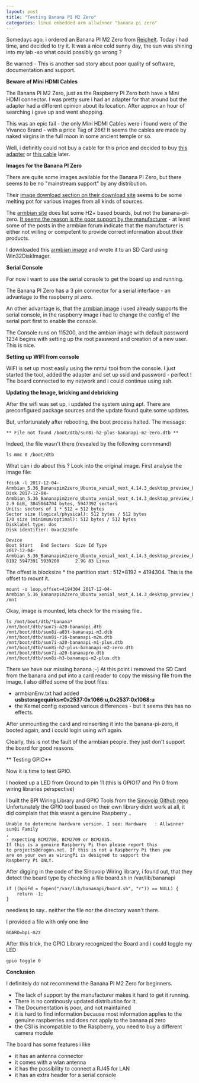 ```yaml
---
layout: post
title: "Testing Banana PI M2 Zero"
categories: linux embedded arm allwinner "banana pi zero"
---
```


Somedays ago, i ordered an Banana PI M2 Zero from [Reichelt][1]. Today i had time, and decided to try it. 
It was a nice cold sunny day, the sun was shining into my lab -so what could possibly go wrong ?

Be warned  - This is another sad story about poor quality of software, documentation and support. 

**Beware of Mini HDMI Cables**

The Banana PI M2 Zero, just as the Raspberry PI Zero both have a Mini HDMI connector. I was pretty sure i had an adapter for that around but the adapter had a different opinion about its location. After approx an hour of searching i gave up and went shopping. 

This was an epic fail - the only Mini HDMI Cables were i found were of the Vivanco Brand - with a price Tag of 26€! 
It seems the cables are made by naked virgins in the full moon in some ancient temple or so. 

Well, i definitly could not buy a cable for this price and decided to buy [this adapter][2] or [this cable][8] later.

**Images for the Banana PI Zero**

There are quite some images available for the Banana PI Zero, but there seems to be no "mainstream support" by any distribution.

Their [image download section on their download site][4]  seems to be some melting pot for various images from all kinds of sources.

The [armbian site][5] does list some H2+ based boards, but not the banana-pi-zero. [It seems the reason is the poor support by the manufacturer][6] - at least some of the posts in the armbian forum indicate that the manufacturer is either not willing or competent to provide correct information about their products. 

I downloaded this [armbian image][3] and wrote it to an SD Card using Win32DiskImager.

**Serial Console**

For now i want to use the serial console to get the board up and running.

The Banana PI Zero has a 3 pin connector for a serial interface - an advantage to the raspberry pi zero. 

An other advantage is, that the [armbian image][3] i used already supports the serial console, in the raspberry image i had to change the config of the serial port first to enable the console.

The Console runs on 115200, and the ambian image with default password 1234 begins with setting up the root password and creation of a new user. This is nice.

**Setting up WIFI from console**

WIFI is set up most easily using the nmtui tool from the console. I just started the tool, added the adapter and set up ssid and password - perfect !
The board connected to my network and i could continue using ssh.


**Updating the Image, bricking and debricking**

After the wifi was set up, i updated the system using apt. There are preconfigured package sources and the update found quite some updates. 

But, unfortunately after rebooting, the boot process halted. The message: 

    ** File not found /boot/dtb/sun8i-h2-plus-bananapi-m2-zero.dtb **
    
Indeed, the file wasn't there (revealed by the following commmand)
   
    ls mmc 0 /boot/dtb 

What can i do about this ? Look into the original image. First analyse the image file:

    fdisk -l 2017-12-04-Armbian_5.36_Bananapim2zero_Ubuntu_xenial_next_4.14.3_desktop_preview_build_by_bpi.img.img
    Disk 2017-12-04-Armbian_5.36_Bananapim2zero_Ubuntu_xenial_next_4.14.3_desktop_preview_build_by_bpi.img.img: 2.9 GiB, 3045064704 bytes, 5947392 sectors
    Units: sectors of 1 * 512 = 512 bytes
    Sector size (logical/physical): 512 bytes / 512 bytes
    I/O size (minimum/optimal): 512 bytes / 512 bytes
    Disklabel type: dos
    Disk identifier: 0xac323dfe

    Device                                                                                                      Boot Start   End Sectors  Size Id Type
    2017-12-04-Armbian_5.36_Bananapim2zero_Ubuntu_xenial_next_4.14.3_desktop_preview_build_by_bpi.img.img       8192 5947391 5939200      2.9G 83 Linux

The offest is blocksize * the partition start : 512*8192 = 4194304. This is the offset to mount it.

    mount -o loop,offset=4194304 2017-12-04-Armbian_5.36_Bananapim2zero_Ubuntu_xenial_next_4.14.3_desktop_preview_build_by_bpi.img.img  /mnt

Okay, image is mounted, lets check for the missing file..
    
    ls /mnt/boot/dtb/*banana*
    /mnt/boot/dtb/sun7i-a20-bananapi.dtb
    /mnt/boot/dtb/sun8i-a83t-bananapi-m3.dtb
    /mnt/boot/dtb/sun8i-r16-bananapi-m2m.dtb
    /mnt/boot/dtb/sun7i-a20-bananapi-m1-plus.dtb
    /mnt/boot/dtb/sun8i-h2-plus-bananapi-m2-zero.dtb
    /mnt/boot/dtb/sun7i-a20-bananapro.dtb
    /mnt/boot/dtb/sun8i-h3-bananapi-m2-plus.dtb
    
There we have our missing banana ;-)
At this point i removed the SD Card from the banana and put into a card reader to copy the missing file from the image.
I also diffed some of the boot files: 

 *  armbianEnv.txt had added **usbstoragequirks=0x2537:0x1066:u,0x2537:0x1068:u**
 * the Kernel config exposed various differences - but it seems this has no effects.

After unmounting the card and reinserting it into the banana-pi-zero, it booted again, and i could login using wifi again. 

Clearly, this is not the fault of the armbian people. they just don't support the board for good reasons. 

** Testing GPIO**

Now it is time to test GPIO. 

I hooked up a LED from Ground to pin 11 (this is GPIO17 and Pin 0 from wiring libraries perspective)

I built the BPI Wiring Library and GPIO Tools from the [Sinovoip Github repo][7]
Unfortunately the GPIO tool based on their own library didnt work at all, it did complain that 
this wasnt a genuine Raspberry .. 

    Unable to determine hardware version. I see: Hardware   : Allwinner sun8i Family
    ,
    - expecting BCM2708, BCM2709 or BCM2835.
    If this is a genuine Raspberry Pi then please report this
    to projects@drogon.net. If this is not a Raspberry Pi then you
    are on your own as wiringPi is designed to support the
    Raspberry Pi ONLY.

After digging in the code of the Sinovoip Wiring library, i found out, that they detect the board type by 
checking a file board.sh in /var/lib/bananapi

    if ((bpiFd = fopen("/var/lib/bananapi/board.sh", "r")) == NULL) {
        return -1;
    }
    
needless to say.. neither the file nor the directory wasn't there. 

I provided a file with only one line

    BOARD=bpi-m2z

After this trick, the GPIO Library recognized the Board and i could toggle my LED

    gpio toggle 0
    
    
**Conclusion**

I definitely do not recommend the Banana PI M2 Zero for beginners. 
 * The lack of support by the manufacturer makes it hard to get it running.
 * There is no continously updated distribution for it.
 * The Documentation is poor, and not maintained
 * it is hard to find information because most information applies to the genuine raspberries and does not apply to the banana pi zero
 * the CSI is incompatible to the Raspberry, you need to buy a different camera module
 
The board has some features i like
 * it has an antenna connector
 * it comes with a wlan antenna
 * it has the possibility to connect a RJ45 for LAN 
 * it has an extra header for a serial console




  [1]: https://www.reichelt.de/Einplatinen-Computer/BANANA-PI-ZERO/3/index.html?ACTION=3&GROUPID=8242&ARTICLE=218297
  [2]: https://www.reichelt.de/A-V-Adapter-HDMI-/AD-HDMI-MINI/3/index.html?ACTION=3&GROUPID=5385&ARTICLE=103082
  [3]:  http://forum.banana-pi.org/t/bpi-m2-zero-new-image-2017-12-04-armbian-5-36-m2-zero-ubuntu-xenial-next-4-14-3-desktop-preview-buildbybpi/4325
  [4]: http://www.banana-pi.org/downloadall.html
  [5]: https://www.armbian.com/download/
  [6]: https://forum.armbian.com/topic/4801-banana-pi-zero/
  [7]: https://github.com/BPI-SINOVOIP/BPI-WiringPi2
  [8]: https://www.reichelt.de/A-V-Kabel-HDMI-/AK-HDMI-100AC/3/index.html?ACTION=3&GROUPID=3615&ARTICLE=132921
